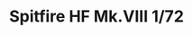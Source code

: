 ---
title: "Spitfire HF Mk.VIII 1/72"
price: 1900 
desc: "PROFIPACK, Spitfire HF Mk.VIII 1/72, razmera: 1/72"
img_path: "/assets/img/70129.jpg"
brand: EDUARD
available: false
special_offer: false
new: false
soon: false
cat: "Plasticne-Makete"
subcat: "PM-EDUARD"
subsubcat: ""
sifra: "70129"
---